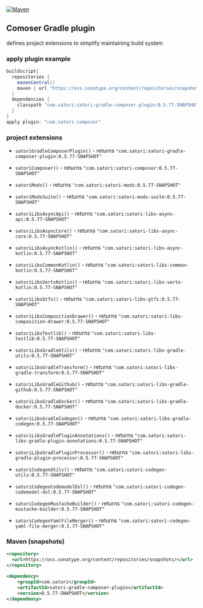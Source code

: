 [![Maven](https://img.shields.io/nexus/s/https/oss.sonatype.org/com.satori/satori-gradle-composer-plugin.svg)](https://oss.sonatype.org/content/repositories/snapshots/com/satori/satori-gradle-composer-plugin/0.5.77-SNAPSHOT/)

## Comoser Gradle plugin 

defines project extensions to simplify maintaining build system 

### apply plugin example

```gradle
buildscript{
  repositories {
    mavenCentral()
    maven { url "https://oss.sonatype.org/content/repositories/snapshots" }
  }
  dependencies {
    classpath "com.satori:satori-gradle-composer-plugin:0.5.77-SNAPSHOT"
  }
}
apply plugin: "com.satori.composer"
```

### project extensions


- `satoriGradleComposerPlugin()` - returns `"com.satori:satori-gradle-composer-plugin:0.5.77-SNAPSHOT"`

- `satoriComposer()` - returns `"com.satori:satori-composer:0.5.77-SNAPSHOT"`

- `satoriMods()` - returns `"com.satori:satori-mods:0.5.77-SNAPSHOT"`

- `satoriModsSuite()` - returns `"com.satori:satori-mods-suite:0.5.77-SNAPSHOT"`

- `satoriLibsAsyncApi()` - returns `"com.satori:satori-libs-async-api:0.5.77-SNAPSHOT"`

- `satoriLibsAsyncCore()` - returns `"com.satori:satori-libs-async-core:0.5.77-SNAPSHOT"`

- `satoriLibsAsyncKotlin()` - returns `"com.satori:satori-libs-async-kotlin:0.5.77-SNAPSHOT"`

- `satoriLibsCommonKotlin()` - returns `"com.satori:satori-libs-common-kotlin:0.5.77-SNAPSHOT"`

- `satoriLibsVertxKotlin()` - returns `"com.satori:satori-libs-vertx-kotlin:0.5.77-SNAPSHOT"`

- `satoriLibsGtfs()` - returns `"com.satori:satori-libs-gtfs:0.5.77-SNAPSHOT"`

- `satoriLibsCompositionDrawer()` - returns `"com.satori:satori-libs-composition-drawer:0.5.77-SNAPSHOT"`

- `satoriLibsTestlib()` - returns `"com.satori:satori-libs-testlib:0.5.77-SNAPSHOT"`

- `satoriLibsGradleUtils()` - returns `"com.satori:satori-libs-gradle-utils:0.5.77-SNAPSHOT"`

- `satoriLibsGradleTransform()` - returns `"com.satori:satori-libs-gradle-transform:0.5.77-SNAPSHOT"`

- `satoriLibsGradleGithub()` - returns `"com.satori:satori-libs-gradle-github:0.5.77-SNAPSHOT"`

- `satoriLibsGradleDocker()` - returns `"com.satori:satori-libs-gradle-docker:0.5.77-SNAPSHOT"`

- `satoriLibsGradleCodegen()` - returns `"com.satori:satori-libs-gradle-codegen:0.5.77-SNAPSHOT"`

- `satoriLibsGradlePluginAnnotations()` - returns `"com.satori:satori-libs-gradle-plugin-annotations:0.5.77-SNAPSHOT"`

- `satoriLibsGradlePluginProcessor()` - returns `"com.satori:satori-libs-gradle-plugin-processor:0.5.77-SNAPSHOT"`

- `satoriCodegenUtils()` - returns `"com.satori:satori-codegen-utils:0.5.77-SNAPSHOT"`

- `satoriCodegenCodemodelDsl()` - returns `"com.satori:satori-codegen-codemodel-dsl:0.5.77-SNAPSHOT"`

- `satoriCodegenMustacheBuilder()` - returns `"com.satori:satori-codegen-mustache-builder:0.5.77-SNAPSHOT"`

- `satoriCodegenYamlFileMerger()` - returns `"com.satori:satori-codegen-yaml-file-merger:0.5.77-SNAPSHOT"`

  

### Maven (snapshots)
```xml
<repository>
  <url>https://oss.sonatype.org/content/repositories/snapshots/</url>
</repository>
```
```xml
<dependency>
    <groupId>com.satori</groupId>
    <artifactId>satori-gradle-composer-plugin</artifactId>
    <version>0.5.77-SNAPSHOT</version>
</dependency>
```
